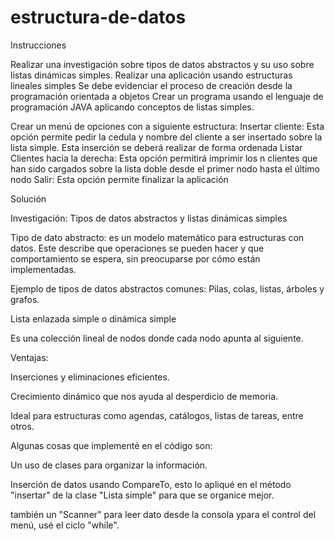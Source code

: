 # estructura-de-datos
Instrucciones 

Realizar una investigación sobre tipos de datos abstractos y su uso sobre listas dinámicas simples.
Realizar una aplicación usando estructuras lineales simples
Se debe evidenciar el proceso de creación desde la programación orientada a objetos
Crear un programa usando el lenguaje de programación JAVA aplicando conceptos de listas simples.

Crear un menú de opciones con a siguiente estructura:
Insertar cliente: Esta opción permite pedir la cedula y nombre del cliente a ser insertado sobre la lista simple. Esta inserción se deberá realizar de forma ordenada
Listar Clientes hacia la derecha: Esta opción permitirá imprimir los n clientes que han sido cargados sobre la lista doble desde el primer nodo hasta el último nodo
Salir: Esta opción permite finalizar la aplicación

Solución

Investigación: Tipos de datos abstractos y listas dinámicas simples

Tipo de dato abstracto: es un modelo matemático para estructuras con datos. Este describe que operaciones se pueden hacer y que comportamiento se espera, sin preocuparse por cómo están implementadas.

Ejemplo de tipos de datos abstractos comunes: Pilas, colas, listas, árboles y grafos.

Lista enlazada simple o dinámica simple

Es una colección lineal de nodos donde cada nodo apunta al siguiente.

Ventajas:

Inserciones y eliminaciones eficientes.

Crecimiento dinámico que nos ayuda al desperdicio de memoria.

Ideal para estructuras como agendas, catálogos, listas de tareas, entre otros.

Algunas cosas que implementé en el código son: 

Un uso de clases para organizar la información.

Inserción de datos usando CompareTo, esto lo apliqué en el método "insertar" de la clase "Lista simple" para que se organice mejor.

también un "Scanner" para leer dato desde la consola ypara el control del menú, usé el ciclo "while".